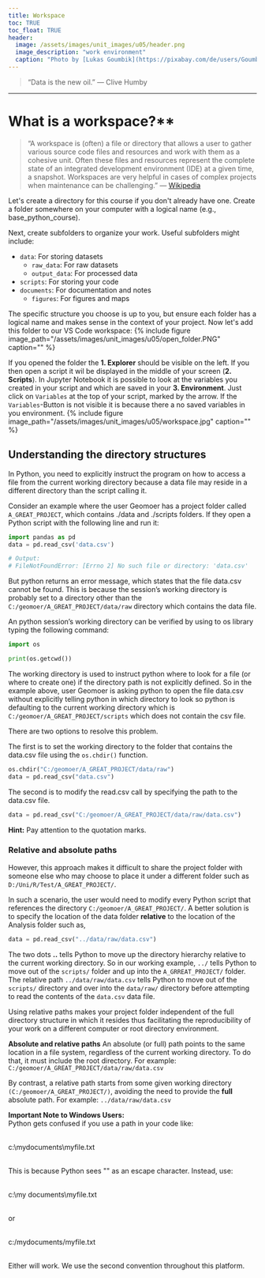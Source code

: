 ```yaml
---
title: Workspace
toc: TRUE
toc_float: TRUE
header:
  image: /assets/images/unit_images/u05/header.png
  image_description: "work environment"
  caption: "Photo by [Lukas Goumbik](https://pixabay.com/de/users/Goumbik-3752482/?utm_source=link-attribution&amp;utm_medium=referral&amp;utm_campaign=image&amp;utm_content=2055522) from [Pixabay](https://pixabay.com)"
---
```

<!--more-->

> “Data is the new oil.” — Clive Humby

---

# What is a workspace?**
> “A workspace is (often) a file or directory that allows a user to gather various source code files and resources and work with them as a cohesive unit. Often these files and resources represent the complete state of an integrated development environment (IDE) at a given time, a snapshot. Workspaces are very helpful in cases of complex projects when maintenance can be challenging.” — [Wikipedia](https://en.wikipedia.org/wiki/Workspace)

Let's create a directory for this course if you don't already have one. Create a folder somewhere on your computer with a logical name (e.g., base_python_course).

Next, create subfolders to organize your work. Useful subfolders might include:

- `data`: For storing datasets
  - `raw_data`: For raw datasets
  - `output_data`: For processed data
- `scripts`: For storing your code
- `documents`: For documentation and notes
  - `figures`: For figures and maps

The specific structure you choose is up to you, but ensure each folder has a logical name and makes sense in the context of your project.
Now let's add this folder to our VS Code workspace:
{% include figure image_path="/assets/images/unit_images/u05/open_folder.PNG" caption="" %}

If you opened the folder the **1. Explorer**  should be visible on the left. If you then open a script it wil be displayed in the middle of your screen (**2. Scripts**). In Jupyter Notebook it is possible to look at the variables you created in your script and which are saved in your **3. Environment**. Just click on `Variables` at the top of your script, marked by the arrow. If the `Variables`-Button is not visible it is because there a no saved variables in you environment.
{% include figure image_path="/assets/images/unit_images/u05/workspace.jpg" caption="" %}

## Understanding the directory structures

In Python, you need to explicitly instruct the program on how to access a file from the current working directory because a data file may reside in a different directory than the script calling it.

Consider an example where the user Geomoer has a project folder called `A_GREAT_PROJECT`, which contains ./data and ./scripts folders. If they open a Python script with the following line and run it:

```python
import pandas as pd
data = pd.read_csv('data.csv')

# Output:
# FileNotFoundError: [Errno 2] No such file or directory: 'data.csv'
```

But python returns an error message, which states that the file data.csv cannot be found. This is because the session’s working directory is probably set to a directory other than the `C:/geomoer/A_GREAT_PROJECT/data/raw` directory which contains the data file.

An python session’s working directory can be verified by using to os library typing the following command:
```python
import os

print(os.getcwd())
```

The working directory is used to instruct python where to look for a file (or where to create one) if the directory path is not explicitly defined. So in the example above, user Geomoer is asking python to open the file data.csv without explicitly telling python in which directory to look so python is defaulting to the current working directory which is `C:/geomoer/A_GREAT_PROJECT/scripts` which does not contain the csv file.

There are two options to resolve this problem.

The first is to set the working directory to the folder that contains the data.csv file using the `os.chdir()` function.
```python
os.chdir("C:/geomoer/A_GREAT_PROJECT/data/raw")
data = pd.read_csv("data.csv")
```
The second is to modify the read.csv call by specifying the path to the data.csv file.

```python
data = pd.read_csv("C:/geomoer/A_GREAT_PROJECT/data/raw/data.csv")
```
<html>
<body>
<div class="info">
  <p><strong>Hint:</strong> Pay attention to the quotation marks.</p>
</div>
</body>
</html>


### Relative and absolute paths

However, this approach makes it difficult to share the project folder with someone else who may choose to place it under a different folder such as `D:/Uni/R/Test/A_GREAT_PROJECT/`.

In such a scenario, the user would need to modify every Python script that references the directory `C:/geomoer/A_GREAT_PROJECT/`. A better solution is to specify the location of the data folder __relative__ to the location of the Analysis folder such as,

```python
data = pd.read_csv("../data/raw/data.csv")
```
The two dots **..** tells Python to move up the directory hierarchy relative to the current working directory. So in our working example, `../` tells Python to move out of the `scripts/` folder and up into the `A_GRREAT_PROJECT/` folder. The relative path `../data/raw/data.csv` tells Python to move out of the `scripts/` directory and over into the `data/raw/` directory before attempting to read the contents of the `data.csv` data file.

Using relative paths makes your project folder independent of the full directory structure in which it resides thus facilitating the reproducibility of your work on a different computer or root directory environment.

**Absolute and relative paths**
An absolute (or full) path points to the same location in a file system, regardless of the current working directory. To do that, it must include the root directory. For example: `C:/geomoer/A_GREAT_PROJECT/data/raw/data.csv`

By contrast, a relative path starts from some given working directory `(C:/geomoer/A_GREAT_PROJECT/)`, avoiding the need to provide the __full__ absolute path. For example: `../data/raw/data.csv`



<html>
<body>
<div class="info">
  <p><strong>Important Note to Windows Users:</strong><br>
  Python gets confused if you use a path in your code like:<br><br>

  c:\mydocuments\myfile.txt<br><br>

  This is because Python sees "\" as an escape character. Instead, use:<br><br>

  c:\\my documents\\myfile.txt<br><br>

  or<br><br>

  c:/mydocuments/myfile.txt<br><br>

  Either will work. We use the second convention throughout this platform.
  </p>
</div>
</body>
</html>


<!--
## Further reading

add some day
-->
